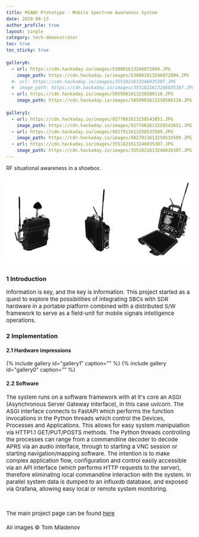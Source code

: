 ```yaml
---
title: MSAWS Prototype - Mobile Spectrum Awareness System
date: 2020-08-13
author_profile: true
layout: single
category: tech-demonstrator
toc: true
toc_sticky: true

gallery0:
  - url: https://cdn.hackaday.io/images/530881613246072894.JPG
    image_path: https://cdn.hackaday.io/images/530881613246072894.JPG
  #- url: https://cdn.hackaday.io/images/3551821613246035307.JPG
  #  image_path: https://cdn.hackaday.io/images/3551821613246035307.JPG
  - url: https://cdn.hackaday.io/images/5859901613258580110.JPG
    image_path: https://cdn.hackaday.io/images/5859901613258580110.JPG

gallery1:
  - url: https://cdn.hackaday.io/images/9277661613258543851.JPG
    image_path: https://cdn.hackaday.io/images/9277661613258543851.JPG
  - url: https://cdn.hackaday.io/images/9827911613258533509.JPG
    image_path: https://cdn.hackaday.io/images/9827911613258533509.JPG
  - url: https://cdn.hackaday.io/images/3551821613246035307.JPG
    image_path: https://cdn.hackaday.io/images/3551821613246035307.JPG
---
```


RF situational awareness in a shoebox.

<img src="/img/projects/2021-08-13-msaws/banner_cropped.png" alt="">

### 1 Introduction

<p style="font-size:15px;">
Information is key, and the key is information. This project started as a quest to explore the possibilities of integrating
SBCs with SDR hardware in a portable platform combined with a distributed S/W framework to serve as a field-unit for mobile signals intelligence operations.
</p>

### 2 Implementation

#### 2.1 Hardware impressions

{% include gallery id="gallery1"  caption="" %}
{% include gallery id="gallery0"  caption="" %}

#### 2.2 Software

<p style="font-size:15px;">
The system runs on a software framework with at it's core an ASGI (Asynchronous Server Gateway Interface), in this case uvicorn. The ASGI interface connects to FastAPI which performs the function invocations in the Python threads which control the Devices, Processes and Applications. This allows for easy system manipulation via HTTP1.1 GET/PUT/POSTS methods. The Python threads controlling the processes can range from a commandline decoder to decode APRS via an audio interface, through to starting a VNC session or starting navigation/mapping software. The intention is to make complex application flow, configuration and control easily accessible via an API interface (which performs HTTP requests to the server), therefore eliminating local commandline interaction with the system. In parallel system data is dumped to an influxdb database, and exposed via Grafana, allowing easy local or remote system monitoring.
</p>

<img src="https://cdn.hackaday.io/images/5898611612113811261.png" alt="">



<p style="font-size:15px;">
The main project page can be found <a href="https://hackaday.io/project/174301-raspberry-pi-sdr-cyberdeck" target="_blank"> here</a>
<br><br>
All images © Tom Mladenov
</p>
